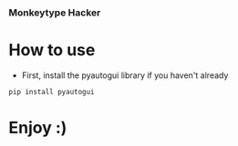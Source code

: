 ### Monkeytype Hacker

# How to use
 - First, install the pyautogui library if you haven't already
  ```
  pip install pyautogui
  ```

# Enjoy :)
